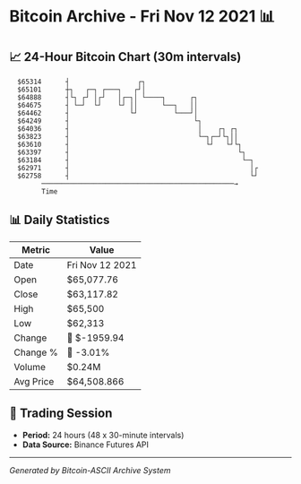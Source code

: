 # Bitcoin Archive - Fri Nov 12 2021 📊

## 📈 24-Hour Bitcoin Chart (30m intervals)

```
  $65314      ┤                 ┌┐                             
  $65101      ┼┐   ┌─┐ ┌───┐   ┌┘│                             
  $64888      ┤└┐ ┌┘ │┌┘   │┌─┐│ └────┐      ┌┐                
  $64675      ┤ └─┘  └┘    └┘ ││      └──┐   ││                
  $64462      ┤               └┘         └───┘│                
  $64249      ┤                               └┐               
  $64036      ┤                                │    ┌┐ ┌┐      
  $63823      ┤                                └─┐┌─┘└┐││      
  $63610      ┤                                  └┘   └┘└┐     
  $63397      ┤                                          └┐    
  $63184      ┤                                           └─┐  
  $62971      ┤                                             │┌ 
  $62758      ┤                                             └┘ 
        ────────────────────────────────────────────────→
        Time
```

## 📊 Daily Statistics

| Metric | Value |
|--------|-------|
| Date | Fri Nov 12 2021 |
| Open | $65,077.76 |
| Close | $63,117.82 |
| High | $65,500 |
| Low | $62,313 |
| Change | 🔴 $-1959.94 |
| Change % | 🔴 -3.01% |
| Volume | $0.24M |
| Avg Price | $64,508.866 |

## 📅 Trading Session

- **Period:** 24 hours (48 x 30-minute intervals)
- **Data Source:** Binance Futures API

---
*Generated by Bitcoin-ASCII Archive System*
